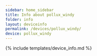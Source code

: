 ```yaml
---
sidebar: home_sidebar
title: Info about pollux_windy
folder: info
layout: deviceinfo
permalink: /devices/pollux_windy/
device: pollux_windy
---
```

{% include templates/device_info.md %}
